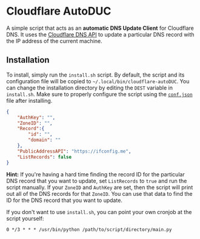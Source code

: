 # Cloudflare AutoDUC

A simple script that acts as an **automatic DNS Update Client** for Cloudflare DNS. It uses the [Cloudflare DNS API](https://developers.cloudflare.com/api/operations/dns-records-for-a-zone-update-dns-record) to update a particular DNS record with the IP address of the current machine.

## Installation

To install, simply run the `install.sh` script. By default, the script and its configuration file will be copied to `~/.local/bin/cloudflare-autoDUC`. You can change the installation directory by editing the `DEST` variable in `install.sh`. Make sure to properly configure the script using the [`conf.json`](https://github.com/andersamer/cloudflare-autoDUC/blob/main/conf.json) file after installing.

```json
{
    "AuthKey": "",
    "ZoneID": "",
    "Record":{
        "id": "",
        "domain": ""
    },
    "PublicAddressAPI": "https://ifconfig.me",
    "ListRecords": false
}
```

**Hint:** If you're having a hard time finding the record ID for the particular DNS record that you want to update, set `ListRecords` to `true` and run the script manually. If your `ZoneID` and `AuthKey` are set, then the script will print out all of the DNS records for that `ZoneID`. You can use that data to find the ID for the DNS record that you want to update.

If you don't want to use `install.sh`, you can point your own cronjob at the script yourself:

```shell
0 */3 * * * /usr/bin/python /path/to/script/directory/main.py
```
